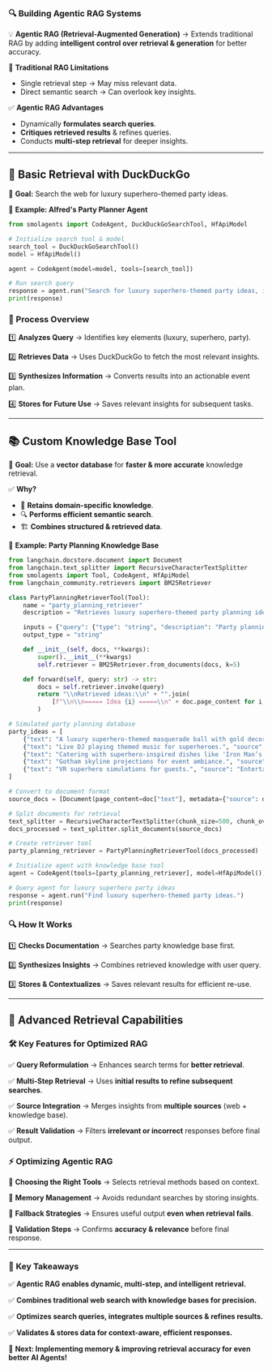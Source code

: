 ### **🔍 Building Agentic RAG Systems**

💡 **Agentic RAG (Retrieval-Augmented Generation)** → Extends traditional RAG by adding **intelligent control over retrieval & generation** for better accuracy.

🔹 **Traditional RAG Limitations**

- Single retrieval step → May miss relevant data.
- Direct semantic search → Can overlook key insights.

✅ **Agentic RAG Advantages**

- Dynamically **formulates search queries**.
- **Critiques retrieved results** & refines queries.
- Conducts **multi-step retrieval** for deeper insights.

---

## **🔹 Basic Retrieval with DuckDuckGo**

🎯 **Goal:** Search the web for luxury superhero-themed party ideas.

📌 **Example: Alfred's Party Planner Agent**

```python
from smolagents import CodeAgent, DuckDuckGoSearchTool, HfApiModel

# Initialize search tool & model
search_tool = DuckDuckGoSearchTool()
model = HfApiModel()

agent = CodeAgent(model=model, tools=[search_tool])

# Run search query
response = agent.run("Search for luxury superhero-themed party ideas, including decorations, entertainment, and catering.")
print(response)

```

### **🚀 Process Overview**

1️⃣ **Analyzes Query** → Identifies key elements (luxury, superhero, party).

2️⃣ **Retrieves Data** → Uses DuckDuckGo to fetch the most relevant insights.

3️⃣ **Synthesizes Information** → Converts results into an actionable event plan.

4️⃣ **Stores for Future Use** → Saves relevant insights for subsequent tasks.

---

## **📚 Custom Knowledge Base Tool**

🎯 **Goal:** Use a **vector database** for **faster & more accurate** knowledge retrieval.

✅ **Why?**

- 🧠 **Retains domain-specific knowledge**.
- 🔍 **Performs efficient semantic search**.
- 🏗 **Combines structured & retrieved data**.

📌 **Example: Party Planning Knowledge Base**

```python
from langchain.docstore.document import Document
from langchain.text_splitter import RecursiveCharacterTextSplitter
from smolagents import Tool, CodeAgent, HfApiModel
from langchain_community.retrievers import BM25Retriever

class PartyPlanningRetrieverTool(Tool):
    name = "party_planning_retriever"
    description = "Retrieves luxury superhero-themed party planning ideas."

    inputs = {"query": {"type": "string", "description": "Party planning search query."}}
    output_type = "string"

    def __init__(self, docs, **kwargs):
        super().__init__(**kwargs)
        self.retriever = BM25Retriever.from_documents(docs, k=5)

    def forward(self, query: str) -> str:
        docs = self.retriever.invoke(query)
        return "\\nRetrieved ideas:\\n" + "".join(
            [f"\\n\\n===== Idea {i} =====\\n" + doc.page_content for i, doc in enumerate(docs)]
        )

# Simulated party planning database
party_ideas = [
    {"text": "A luxury superhero-themed masquerade ball with gold decor.", "source": "Party Ideas"},
    {"text": "Live DJ playing themed music for superheroes.", "source": "Entertainment Ideas"},
    {"text": "Catering with superhero-inspired dishes like 'Iron Man’s Power Steak'.", "source": "Catering Ideas"},
    {"text": "Gotham skyline projections for event ambiance.", "source": "Decoration Ideas"},
    {"text": "VR superhero simulations for guests.", "source": "Entertainment Ideas"},
]

# Convert to document format
source_docs = [Document(page_content=doc["text"], metadata={"source": doc["source"]}) for doc in party_ideas]

# Split documents for retrieval
text_splitter = RecursiveCharacterTextSplitter(chunk_size=500, chunk_overlap=50)
docs_processed = text_splitter.split_documents(source_docs)

# Create retriever tool
party_planning_retriever = PartyPlanningRetrieverTool(docs_processed)

# Initialize agent with knowledge base tool
agent = CodeAgent(tools=[party_planning_retriever], model=HfApiModel())

# Query agent for luxury superhero party ideas
response = agent.run("Find luxury superhero-themed party ideas.")
print(response)

```

### **🔍 How It Works**

1️⃣ **Checks Documentation** → Searches party knowledge base first.

2️⃣ **Synthesizes Insights** → Combines retrieved knowledge with user query.

3️⃣ **Stores & Contextualizes** → Saves relevant results for efficient re-use.

---

## **🧠 Advanced Retrieval Capabilities**

### **🛠️ Key Features for Optimized RAG**

✅ **Query Reformulation** → Enhances search terms for **better retrieval**.

✅ **Multi-Step Retrieval** → Uses **initial results to refine subsequent searches**.

✅ **Source Integration** → Merges insights from **multiple sources** (web + knowledge base).

✅ **Result Validation** → Filters **irrelevant or incorrect** responses before final output.

### **⚡ Optimizing Agentic RAG**

📌 **Choosing the Right Tools** → Selects retrieval methods based on context.

📌 **Memory Management** → Avoids redundant searches by storing insights.

📌 **Fallback Strategies** → Ensures useful output **even when retrieval fails**.

📌 **Validation Steps** → Confirms **accuracy & relevance** before final response.

---

### **🚀 Key Takeaways**

✅ **Agentic RAG enables dynamic, multi-step, and intelligent retrieval.**

✅ **Combines traditional web search with knowledge bases for precision.**

✅ **Optimizes search queries, integrates multiple sources & refines results.**

✅ **Validates & stores data for context-aware, efficient responses.**

🔗 **Next: Implementing memory & improving retrieval accuracy for even better AI Agents!**
